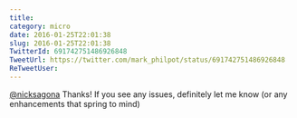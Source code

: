 ```yaml
---
title: 
category: micro
date: 2016-01-25T22:01:38
slug: 2016-01-25T22:01:38
TwitterId: 691742751486926848
TweetUrl: https://twitter.com/mark_philpot/status/691742751486926848
ReTweetUser: 
---
```


[@nicksagona](https://twitter.com/nicksagona) Thanks! If you see any issues, definitely let me know (or any enhancements that spring to mind)